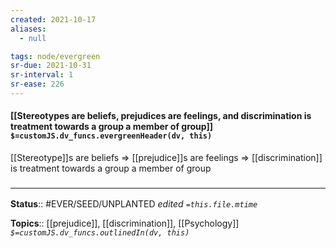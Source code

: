 ```yaml
---
created: 2021-10-17
aliases:
  - null

tags: node/evergreen
sr-due: 2021-10-31
sr-interval: 1
sr-ease: 226
---
```

#### [[Stereotypes are beliefs, prejudices are feelings, and discrimination is treatment towards a group a member of group]] `$=customJS.dv_funcs.evergreenHeader(dv, this)`

[[Stereotype]]s are beliefs => [[prejudice]]s are feelings => [[discrimination]] is treatment towards a group a member of group

### <hr class="footnote"/>

**Status**:: #EVER/SEED/UNPLANTED
*edited `=this.file.mtime`*

**Topics**:: [[prejudice]], [[discrimination]], [[Psychology]]
*`$=customJS.dv_funcs.outlinedIn(dv, this)`*


